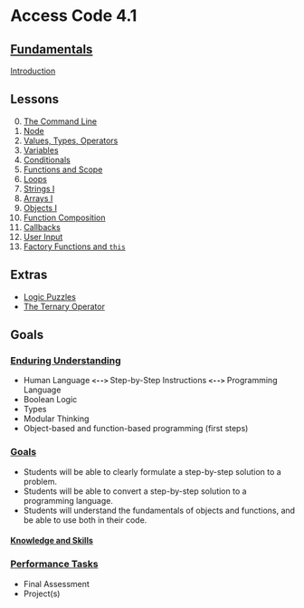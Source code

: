 # <b>Access Code 4.1</b>

## <b><u>Fundamentals</u></b>

[Introduction](lessons/intro.md)

## Lessons

0. [The Command Line](lessons/terminal/terminal.md)
1. [Node](lessons/node/node.md)
2. [Values, Types, Operators](lessons/values/values.md)
2. [Variables](lessons/variables/variables.md)
3. [Conditionals](lessons/conditionals/conditionals.md)
4. [Functions and Scope](lessons/functions/functions_i.md)
5. [Loops](lessons/lopps/loops.md)
6. [Strings I](lessons/strings/strings_i.md)
7. [Arrays I](lessons/arrays/arrays_i.md)
8. [Objects I](lessons/objects/objects_i.md)
9. [Function Composition](lessons/functions/functions_ii.md)
10. [Callbacks](lessons/functions/functions_iii.md)
11. [User Input](lessons/user_input/user_input.md)
11. [Factory Functions and `this`](lessons/objects/objects_ii.md)

## Extras

* [Logic Puzzles](extras/01_logic_puzzles.md)
* [The Ternary Operator](extras/ternary_operator.md)

## Goals

### <u>Enduring Understanding</u>

* Human Language <b>`<-->` </b>Step-by-Step Instructions <b>`<-->`</b> Programming Language
* Boolean Logic
* Types
* Modular Thinking
* Object-based and function-based programming (first steps)

### <u>Goals</u>

* Students will be able to clearly formulate a step-by-step solution to a problem.
* Students will be able to convert a step-by-step solution to a programming language.
* Students will understand the fundamentals of objects and functions, and be able to use both in their code.

#### <u>Knowledge and Skills</u>

### <u>Performance Tasks</u>

* Final Assessment
* Project(s)
